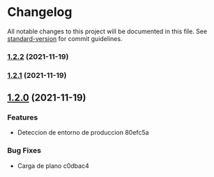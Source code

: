 # Changelog

All notable changes to this project will be documented in this file. See [standard-version](https://github.com/conventional-changelog/standard-version) for commit guidelines.

### [1.2.2](///compare/v1.2.1...v1.2.2) (2021-11-19)

### [1.2.1](///compare/v1.2.0...v1.2.1) (2021-11-19)

## [1.2.0](///compare/v1.1.0...v1.2.0) (2021-11-19)


### Features

* Deteccion de entorno de produccion 80efc5a


### Bug Fixes

* Carga de plano c0dbac4
